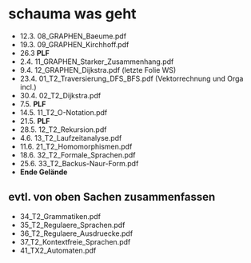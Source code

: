 # schauma was geht

- 12.3. 08_GRAPHEN_Baeume.pdf
- 19.3. 09_GRAPHEN_Kirchhoff.pdf
- 26.3  **PLF**
- 2.4.  11_GRAPHEN_Starker_Zusammenhang.pdf
- 9.4.  12_GRAPHEN_Dijkstra.pdf (letzte Folie WS)
- 23.4. 01_T2_Traversierung_DFS_BFS.pdf (Vektorrechnung und Orga incl.)
- 30.4. 02_T2_Dijkstra.pdf
- 7.5.  **PLF**
- 14.5. 11_T2_O-Notation.pdf
- 21.5. **PLF**
- 28.5. 12_T2_Rekursion.pdf
- 4.6.  13_T2_Laufzeitanalyse.pdf
- 11.6. 21_T2_Homomorphismen.pdf
- 18.6. 32_T2_Formale_Sprachen.pdf
- 25.6. 33_T2_Backus-Naur-Form.pdf
- **Ende Gelände**

## evtl. von oben Sachen zusammenfassen

- 34_T2_Grammatiken.pdf
- 35_T2_Regulaere_Sprachen.pdf
- 36_T2_Regulaere_Ausdruecke.pdf
- 37_T2_Kontextfreie_Sprachen.pdf
- 41_TX2_Automaten.pdf
